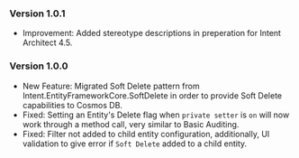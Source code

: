 ### Version 1.0.1

- Improvement: Added stereotype descriptions in preperation for Intent Architect 4.5. 

### Version 1.0.0

- New Feature: Migrated Soft Delete pattern from Intent.EntityFrameworkCore.SoftDelete in order to provide Soft Delete capabilities to Cosmos DB.
- Fixed: Setting an Entity's Delete flag when `private setter` is `on` will now work through a method call, very similar to Basic Auditing.
- Fixed: Filter not added to child entity configuration, additionally, UI validation to give error if `Soft Delete` added to a child entity.